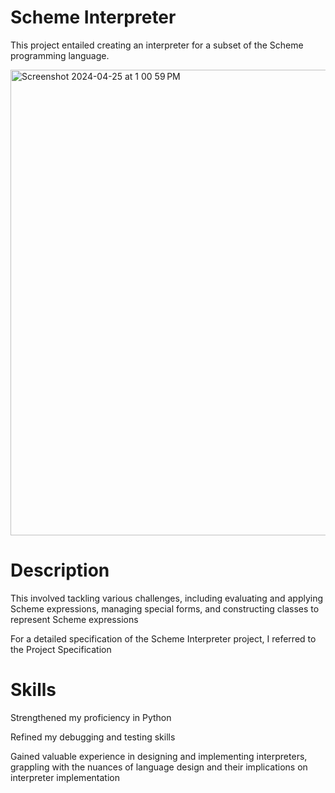 # Scheme Interpreter
This project entailed creating an interpreter for a subset of the Scheme programming language.

<img width="745" alt="Screenshot 2024-04-25 at 1 00 59 PM" src="https://github.com/anhvo2712/Scheme-Interpreter-/assets/146797707/2b9f6898-ea41-4504-8e03-e402ca87a21a">

# Description
This involved tackling various challenges, including evaluating and applying Scheme expressions, managing special forms, and constructing classes to represent Scheme expressions

For a detailed specification of the Scheme Interpreter project, I referred to the Project Specification

# Skills
Strengthened my proficiency in Python

Refined my debugging and testing skills

Gained valuable experience in designing and implementing interpreters, grappling with the nuances of language design and their implications on interpreter implementation
